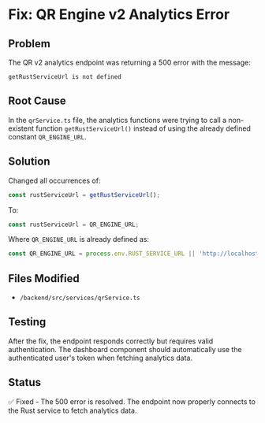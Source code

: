 # Fix: QR Engine v2 Analytics Error

## Problem
The QR v2 analytics endpoint was returning a 500 error with the message:
```
getRustServiceUrl is not defined
```

## Root Cause
In the `qrService.ts` file, the analytics functions were trying to call a non-existent function `getRustServiceUrl()` instead of using the already defined constant `QR_ENGINE_URL`.

## Solution
Changed all occurrences of:
```typescript
const rustServiceUrl = getRustServiceUrl();
```

To:
```typescript
const rustServiceUrl = QR_ENGINE_URL;
```

Where `QR_ENGINE_URL` is already defined as:
```typescript
const QR_ENGINE_URL = process.env.RUST_SERVICE_URL || 'http://localhost:3002';
```

## Files Modified
- `/backend/src/services/qrService.ts`

## Testing
After the fix, the endpoint responds correctly but requires valid authentication. The dashboard component should automatically use the authenticated user's token when fetching analytics data.

## Status
✅ Fixed - The 500 error is resolved. The endpoint now properly connects to the Rust service to fetch analytics data.